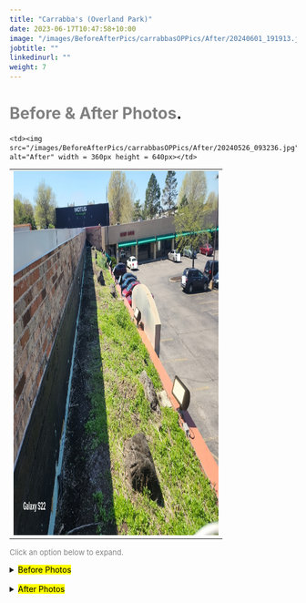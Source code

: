 ```yaml
---
title: "Carrabba's (Overland Park)"
date: 2023-06-17T10:47:58+10:00
image: "/images/BeforeAfterPics/carrabbasOPPics/After/20240601_191913.jpg"
jobtitle: ""
linkedinurl: ""
weight: 7
---
```


# <span style="color:grey">Before & After Photos</span>.


<table>
  <tr>
    <td> <img src="/images/BeforeAfterPics/carrabbasOPPics/Before/Attachment.JPG"  alt="Before" width = 360px height = 640px ></td>

    <td><img src="/images/BeforeAfterPics/carrabbasOPPics/After/20240526_093236.jpg" alt="After" width = 360px height = 640px></td>
   </tr> 
</table>


<font size="2"><span style="color:grey">Click an option below to expand.</span></font>
<br>

<details>
<summary><mark>Before Photos</mark></summary>
        <img src="/images/BeforeAfterPics/carrabbasOPPics/Before/Resized_20240526_103123_1718677087637.JPEG" width="500">
        <br>
        <img src="/images/BeforeAfterPics/carrabbasOPPics/Before/Attachment.JPG" width="500">
        <br>
        <img src="/images/BeforeAfterPics/carrabbasOPPics/Before/Attachment2.JPG" width="500">
        <br>
        <img src="/images/BeforeAfterPics/carrabbasOPPics/Before/IMG_7051.jpg" width="500">
        <br>
        <img src="/images/BeforeAfterPics/carrabbasOPPics/Before/IMG_7053.jpg" width="500">
        <br>
        <img src="/images/BeforeAfterPics/carrabbasOPPics/Before/IMG_7057.jpg" width="500">
        <br>
        <img src="/images/BeforeAfterPics/carrabbasOPPics/Before/IMG_7058.jpg" width="500">
        <br>
        <img src="/images/BeforeAfterPics/carrabbasOPPics/Before/IMG_7060.jpg" width="500">
        <br>
        <img src="/images/BeforeAfterPics/carrabbasOPPics/Before/IMG_7061.jpg" width="500">
        <br>
</details>

<br />

<details>
<summary><mark>After Photos</mark> </summary>
        <img src="/images/BeforeAfterPics/carrabbasOPPics/After/20240601_191913.jpg" width="500">
        <br>
        <img src="/images/BeforeAfterPics/carrabbasOPPics/After/20240601_195617.jpg" width="500">
        <br>
        <img src="/images/BeforeAfterPics/carrabbasOPPics/After/20240526_093236.jpg" width="500">
        <br>
        <img src="/images/BeforeAfterPics/carrabbasOPPics/After/20240526_102331.jpg" width="500">
        <br>
        <img src="/images/BeforeAfterPics/carrabbasOPPics/After/20240526_102335.jpg" width="500">
        <br>
</details>


